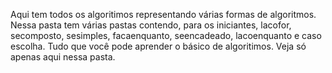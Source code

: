 Aqui tem todos os algoritimos representando várias formas de algoritmos.
Nessa pasta tem várias pastas contendo, para os iniciantes, lacofor, secomposto, sesimples, facaenquanto, seencadeado, lacoenquanto e caso escolha. 
Tudo que você pode aprender o básico de algoritimos. Veja só apenas aqui nessa pasta.